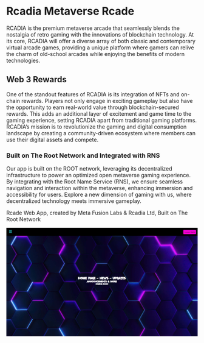 # Rcadia Metaverse Rcade

RCADIA is the premium metaverse arcade that seamlessly blends the nostalgia of retro gaming with the innovations of blockchain technology. 
At its core, RCADIA will offer a diverse array of both classic and contemporary virtual arcade games, providing a unique platform where gamers can relive the charm of old-school arcades while enjoying the benefits of modern technologies.

## Web 3 Rewards
One of the standout features of RCADIA is its integration of NFTs and on-chain rewards. 
Players not only engage in exciting gameplay but also have the opportunity to earn real-world value through blockchain-secured rewards. 
This adds an additional layer of excitement and game time to the gaming experience, setting RCADIA apart from traditional gaming platforms. RCADIA’s mission is to revolutionize the gaming and digital consumption landscape by creating a community-driven ecosystem where members can use their digital assets and compete.

### Built on The Root Network and Integrated with RNS

Our app is built on the ROOT network, leveraging its decentralized infrastructure to power an optimized open metaverse gaming experience. 
By integrating with the Root Name Service (RNS), we ensure seamless navigation and interaction within the metaverse, enhancing immersion and accessibility for users. 
Explore a new dimension of gaming with us, where decentralized technology meets immersive gameplay.

Rcade Web App, created by Meta Fusion Labs & Rcadia Ltd, Built on The Root Network


![alt text](<public/App_Ui.png>)
